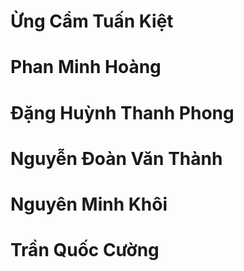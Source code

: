 # Ừng Cẩm Tuấn Kiệt
# Phan Minh Hoàng
# Đặng Huỳnh Thanh Phong
# Nguyễn Đoàn Văn Thành
# Nguyên Minh Khôi
# Trần Quốc Cường
